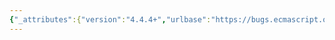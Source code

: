 ```yaml
---
{"_attributes":{"version":"4.4.4+","urlbase":"https://bugs.ecmascript.org/","maintainer":"dherman@mozilla.com"},"bug":{"bug_id":1972,"creation_ts":"2013-09-29 04:59:00 -0700","short_desc":"26.1.8, Reflect.hasOwn(): unusual evaluation order","delta_ts":"2013-10-29 09:45:57 -0700","product":"Draft for 6th Edition","component":"technical issue","version":"Rev 19: September 27, 2013 Draft","rep_platform":"All","op_sys":"All","bug_status":"RESOLVED","resolution":"FIXED","priority":"Normal","bug_severity":"normal","everconfirmed":true,"reporter":{"uid":"andrebargull","name":"André Bargull"},"assigned_to":{"uid":"allen","name":"Allen Wirfs-Brock"},"long_desc":[{"commentid":5646,"comment_count":0,"who":{"uid":"andrebargull","name":"André Bargull"},"bug_when":"2013-09-29 04:59:32 -0700","thetext":"Steps 1-2 and steps 3-4 should be reversed, the current evaluation order is unusual. I don't think the backwards compatibility issue (*) in 19.1.4.2 Object.prototype.hasOwnProperty() needs to applied for Reflect.hasOwn(), too. Consistency with 26.1.7 Reflect.has() seems to be more important. \n\n\n(*) It's not even a real backwards compatibility issue, e.g. V8 doesn't follow the ES5/6 spec for Object.prototype.hasOwnProperty() and no websites seem to break because of this..."},{"commentid":5969,"comment_count":1,"who":{"uid":"allen","name":"Allen Wirfs-Brock"},"bug_when":"2013-10-24 15:07:04 -0700","thetext":"I agree, internal consistency among the Reflect functions is probably more important.\n\nFixed in rev20 editor's draft"},{"commentid":6115,"comment_count":2,"who":{"uid":"allen","name":"Allen Wirfs-Brock"},"bug_when":"2013-10-29 09:45:57 -0700","thetext":"fixed in rev20 draft, Oct. 28, 2013"}]}}
---
```

